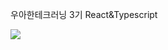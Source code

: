 우아한테크러닝 3기 React&Typescript


<img src="(https://user-images.githubusercontent.com/47289479/92158345-b7720800-ee66-11ea-9874-8ae9a4dc7430.jpeg"></img>
